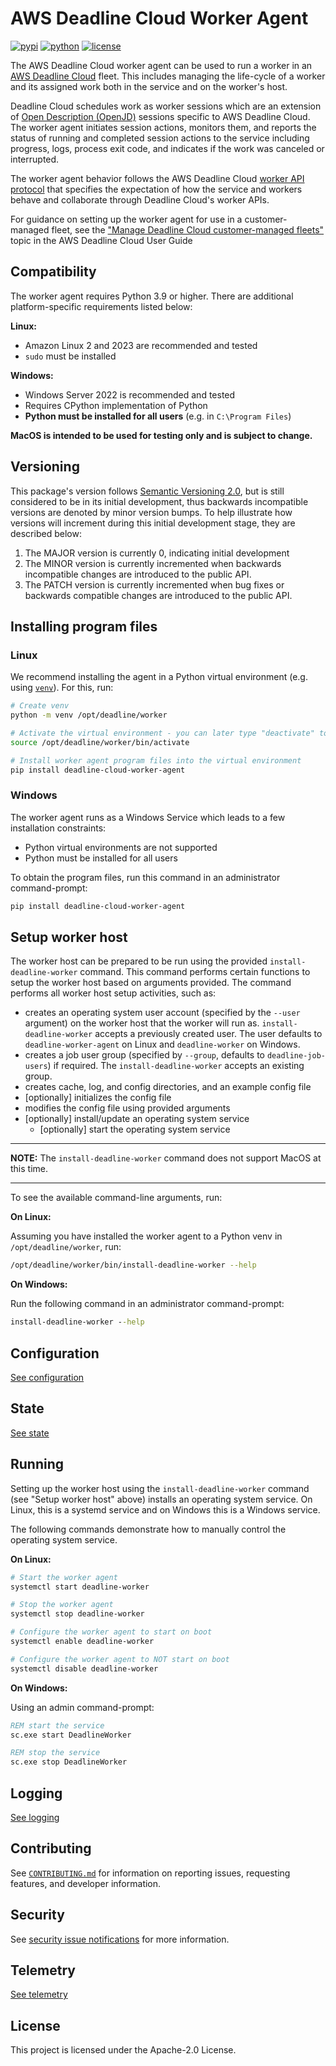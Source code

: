 # AWS Deadline Cloud Worker Agent

[![pypi](https://img.shields.io/pypi/v/deadline-cloud-worker-agent.svg)](https://pypi.python.org/pypi/deadline-cloud-worker-agent)
[![python](https://img.shields.io/pypi/pyversions/deadline-cloud-worker-agent.svg?style=flat)](https://pypi.python.org/pypi/deadline-cloud-worker-agent)
[![license](https://img.shields.io/pypi/l/deadline-cloud-worker-agent.svg?style=flat)](https://github.com/aws-deadline/deadline-cloud-worker-agent/blob/mainline/LICENSE)

The AWS Deadline Cloud worker agent can be used to run a worker in an
[AWS Deadline Cloud][deadline-cloud] fleet. This includes managing the life-cycle of a worker and
its assigned work both in the service and on the worker's host.

Deadline Cloud schedules work as worker sessions which are an extension of
[Open Description (OpenJD)][openjd] sessions specific to AWS Deadline Cloud. The worker agent
initiates session actions, monitors them, and reports the status of running and completed session
actions to the service including progress, logs, process exit code, and indicates if the work was
canceled or interrupted.

The worker agent behavior follows the AWS Deadline Cloud [worker API protocol][protocol] that
specifies the expectation of how the service and workers behave and collaborate through Deadline
Cloud's worker APIs.

For guidance on setting up the worker agent for use in a customer-managed fleet, see the
["Manage Deadline Cloud customer-managed fleets"][manage-cmf-docs] topic in the AWS Deadline Cloud
User Guide 

[deadline-cloud]: https://docs.aws.amazon.com/deadline-cloud/latest/userguide/what-is-deadline-cloud.html
[manage-cmf-docs]: https://docs.aws.amazon.com/deadline-cloud/latest/userguide/manage-cmf.html
[openjd]: https://github.com/OpenJobDescription/openjd-specifications/wiki
[protocol]: https://github.com/aws-deadline/deadline-cloud-worker-agent/blob/release/docs/worker_api_protocol.md

## Compatibility

The worker agent requires Python 3.9 or higher. There are additional platform-specific requirements
listed below:

**Linux:**

*   Amazon Linux 2 and 2023 are recommended and tested
*   `sudo` must be installed

**Windows:**

*   Windows Server 2022 is recommended and tested
*   Requires CPython implementation of Python
*   **Python must be installed for all users** (e.g. in `C:\Program Files`)

**MacOS is intended to be used for testing only and is subject to change.**

## Versioning

This package's version follows [Semantic Versioning 2.0](https://semver.org/), but is still
considered to be in its initial development, thus backwards incompatible versions are denoted by
minor version bumps. To help illustrate how versions will increment during this initial development
stage, they are described below:

1. The MAJOR version is currently 0, indicating initial development
2. The MINOR version is currently incremented when backwards incompatible changes are introduced to the public API.
3. The PATCH version is currently incremented when bug fixes or backwards compatible changes are introduced to the public API.

## Installing program files

### Linux

We recommend installing the agent in a Python virtual environment (e.g. using [`venv`][venv]). For
this, run:

```sh
# Create venv
python -m venv /opt/deadline/worker

# Activate the virtual environment - you can later type "deactivate" to exit the environment
source /opt/deadline/worker/bin/activate

# Install worker agent program files into the virtual environment
pip install deadline-cloud-worker-agent
```

[venv]: https://docs.python.org/3/library/venv.html

### Windows

The worker agent runs as a Windows Service which leads to a few installation constraints:

*   Python virtual environments are not supported
*   Python must be installed for all users

To obtain the program files, run this command in an administrator command-prompt:

```sh
pip install deadline-cloud-worker-agent
```


## Setup worker host

The worker host can be prepared to be run using the provided `install-deadline-worker` command. This
command performs certain functions to setup the worker host based on arguments provided. The
command performs all worker host setup activities, such as:

*   creates an operating system user account (specified by the `--user` argument) on the worker
    host that the worker will run as. `install-deadline-worker` accepts a previously created user.
    The user defaults to `deadline-worker-agent` on Linux and `deadline-worker` on Windows.
*   creates a job user group (specified by `--group`, defaults to `deadline-job-users`) if required. The
    `install-deadline-worker` accepts an existing group.
*   creates cache, log, and config directories, and an example config file
*   [optionally] initializes the config file
*   modifies the config file using provided arguments
*   [optionally] install/update an operating system service
    *   [optionally] start the operating system service

---

**NOTE:** The `install-deadline-worker` command does not support MacOS at this time.

---

To see the available command-line arguments, run:

**On Linux:**

Assuming you have installed the worker agent to a Python venv in `/opt/deadline/worker`, run:

```sh
/opt/deadline/worker/bin/install-deadline-worker --help
```

**On Windows:**

Run the following command in an administrator command-prompt:

```bat
install-deadline-worker --help
``` 

## Configuration

[See configuration](https://github.com/aws-deadline/deadline-cloud-worker-agent/blob/release/docs/configuration.md)

## State

[See state](https://github.com/aws-deadline/deadline-cloud-worker-agent/blob/release/docs/state.md)

## Running

Setting up the worker host using the `install-deadline-worker` command (see "Setup worker host"
above) installs an operating system service. On Linux, this is a systemd service and on Windows this
is a Windows service.

The following commands demonstrate how to manually control the operating system service.

**On Linux:**

```sh
# Start the worker agent
systemctl start deadline-worker

# Stop the worker agent
systemctl stop deadline-worker

# Configure the worker agent to start on boot
systemctl enable deadline-worker

# Configure the worker agent to NOT start on boot
systemctl disable deadline-worker
```

**On Windows:**

Using an admin command-prompt:

```bat
REM start the service
sc.exe start DeadlineWorker

REM stop the service
sc.exe stop DeadlineWorker
```

## Logging

[See logging](https://github.com/aws-deadline/deadline-cloud-worker-agent/blob/release/docs/logging.md)

## Contributing

See [`CONTRIBUTING.md`](https://github.com/aws-deadline/deadline-cloud-worker-agent/blob/mainline/CONTRIBUTING.md)
for information on reporting issues, requesting features, and developer information.

## Security

See [security issue notifications](https://github.com/aws-deadline/deadline-cloud-worker-agent/blob/release/CONTRIBUTING.md#security-issue-notifications) for more information.

## Telemetry

[See telemetry](https://github.com/aws-deadline/deadline-cloud-worker-agent/blob/release/docs/telemetry.md)

## License

This project is licensed under the Apache-2.0 License.
